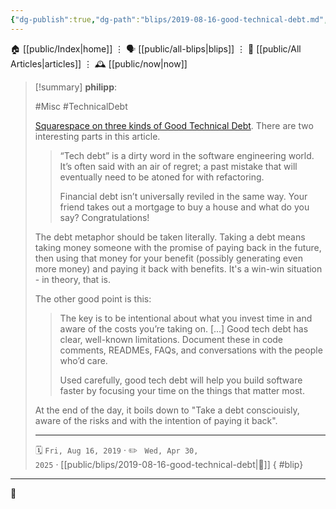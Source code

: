 ```yaml
---
{"dg-publish":true,"dg-path":"blips/2019-08-16-good-technical-debt.md","dg-permalink":"2019/08/16/good-technical-debt/","permalink":"/2019/08/16/good-technical-debt/","title":"philipp @ 2019-08-16"}
---
```



<div class="transclusion internal-embed is-loaded"><div class="markdown-embed">




🏠 [[public/Index\|home]]  ⋮ 🗣️ [[public/all-blips\|blips]] ⋮  📝 [[public/All Articles\|articles]]  ⋮ 🕰️ [[public/now\|now]]


</div></div>


> [!summary] **philipp**:
>
> #Misc #TechnicalDebt
>
> [Squarespace on three kinds of Good Technical Debt](https://engineering.squarespace.com/blog/2019/three-kinds-of-good-tech-debt). There are two interesting parts in this article.
>
> > “Tech debt” is a dirty word in the software engineering world. It’s often said with an air of regret; a past mistake that will eventually need to be atoned for with refactoring.
> >
> > Financial debt isn’t universally reviled in the same way. Your friend takes out a mortgage to buy a house and what do you say? Congratulations!
>
> The debt metaphor should be taken literally. Taking a debt means taking money someone with the promise of paying back in the future, then using that money for your benefit (possibly generating even more money) and paying it back with benefits. It's a win-win situation - in theory, that is.
>
> The other good point is this:
>
> > The key is to be intentional about what you invest time in and aware of the costs you’re taking on. [...] Good tech debt has clear, well-known limitations. Document these in code comments, READMEs, FAQs, and conversations with the people who’d care.
> >
> > Used carefully, good tech debt will help you build software faster by focusing your time on the things that matter most.
>
> At the end of the day, it boils down to "Take a debt consciouisly, aware of the risks and with the intention of paying it back".
> - - -
>
> 🗓️ <code>Fri, Aug 16, 2019</code>  · ✏️ <code> Wed, Apr 30, 2025</code>  · [[public/blips/2019-08-16-good-technical-debt\|🔗]]
{ #blip}


- - -

 👾
